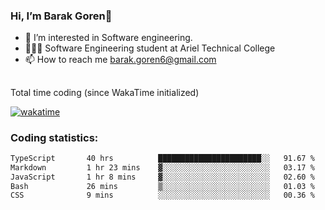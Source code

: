 ###  Hi, I’m Barak Goren👋
- 👀 I’m interested in Software engineering.
- 👨🏼‍🎓 Software Engineering student at Ariel Technical College
- 📫 How to reach me barak.goren6@gmail.com
##
Total time coding (since WakaTime initialized)

[![wakatime](https://wakatime.com/badge/user/5cc5ec80-a806-4ca2-a704-db29274e48cd.svg)](https://wakatime.com/@5cc5ec80-a806-4ca2-a704-db29274e48cd)

   
### Coding statistics:

<!--START_SECTION:waka-->

```txt
TypeScript       40 hrs          ███████████████████████░░   91.67 %
Markdown         1 hr 23 mins    ▓░░░░░░░░░░░░░░░░░░░░░░░░   03.17 %
JavaScript       1 hr 8 mins     ▓░░░░░░░░░░░░░░░░░░░░░░░░   02.60 %
Bash             26 mins         ▒░░░░░░░░░░░░░░░░░░░░░░░░   01.03 %
CSS              9 mins          ░░░░░░░░░░░░░░░░░░░░░░░░░   00.36 %
```

<!--END_SECTION:waka-->

<!---
barakgoren/barakgoren is a ✨ special ✨ repository because its `README.md` (this file) appears on your GitHub profile.
You can click the Preview link to take a look at your changes.
--->

